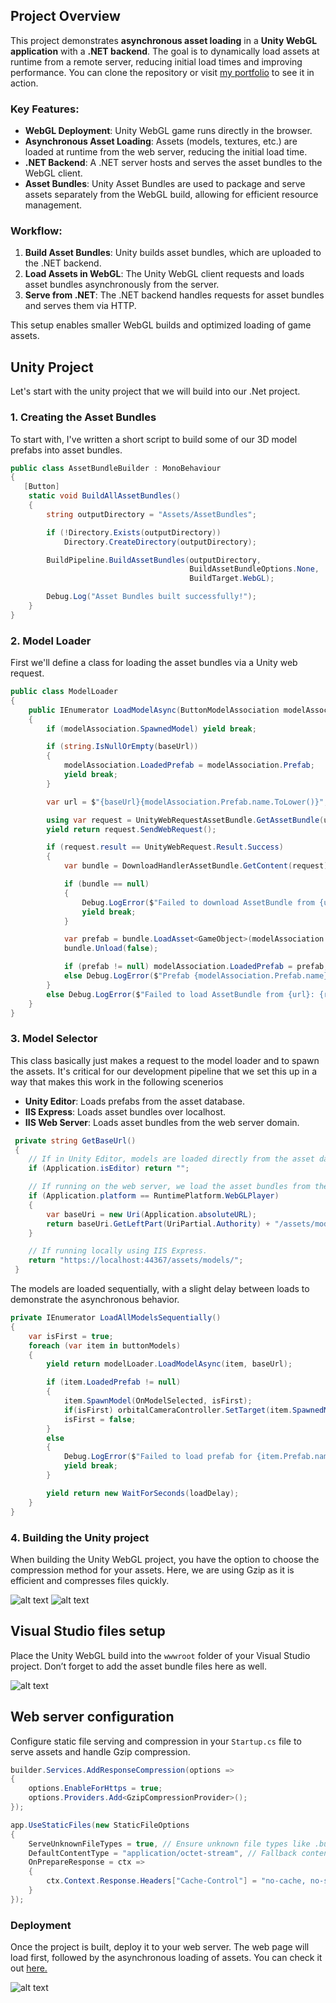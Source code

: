 ## Project Overview

This project demonstrates **asynchronous asset loading** in a **Unity WebGL application** with a **.NET backend**. The goal is to dynamically load assets at runtime from a remote server, reducing initial load times and improving performance. You can clone the repository or visit [my portfolio](http://www.brianhoglundportfolio.com/) to see it in action.

### Key Features:
- **WebGL Deployment**: Unity WebGL game runs directly in the browser.
- **Asynchronous Asset Loading**: Assets (models, textures, etc.) are loaded at runtime from the web server, reducing the initial load time.
- **.NET Backend**: A .NET server hosts and serves the asset bundles to the WebGL client.
- **Asset Bundles**: Unity Asset Bundles are used to package and serve assets separately from the WebGL build, allowing for efficient resource management.

### Workflow:
1. **Build Asset Bundles**: Unity builds asset bundles, which are uploaded to the .NET backend.
2. **Load Assets in WebGL**: The Unity WebGL client requests and loads asset bundles asynchronously from the server.
3. **Serve from .NET**: The .NET backend handles requests for asset bundles and serves them via HTTP.

This setup enables smaller WebGL builds and optimized loading of game assets.


## Unity Project
Let's start with the unity project that we will build into our .Net project. 

### 1. Creating the Asset Bundles
To start with, I've written a short script to build some of our 3D model prefabs into asset bundles.
```csharp
public class AssetBundleBuilder : MonoBehaviour
{
   [Button]
    static void BuildAllAssetBundles()
    {
        string outputDirectory = "Assets/AssetBundles";

        if (!Directory.Exists(outputDirectory))
            Directory.CreateDirectory(outputDirectory);

        BuildPipeline.BuildAssetBundles(outputDirectory, 
                                        BuildAssetBundleOptions.None, 
                                        BuildTarget.WebGL);

        Debug.Log("Asset Bundles built successfully!");
    }
}
```

### 2. Model Loader
First we'll define a class for loading the asset bundles via a Unity web request. 
```csharp
public class ModelLoader
{
    public IEnumerator LoadModelAsync(ButtonModelAssociation modelAssociation, string baseUrl)
    {
        if (modelAssociation.SpawnedModel) yield break;

        if (string.IsNullOrEmpty(baseUrl))
        {
            modelAssociation.LoadedPrefab = modelAssociation.Prefab;
            yield break;
        }

        var url = $"{baseUrl}{modelAssociation.Prefab.name.ToLower()}";

        using var request = UnityWebRequestAssetBundle.GetAssetBundle(url);
        yield return request.SendWebRequest();

        if (request.result == UnityWebRequest.Result.Success)
        {
            var bundle = DownloadHandlerAssetBundle.GetContent(request);

            if (bundle == null)
            {
                Debug.LogError($"Failed to download AssetBundle from {url}: Bundle is null");
                yield break;
            }

            var prefab = bundle.LoadAsset<GameObject>(modelAssociation.Prefab.name);
            bundle.Unload(false);

            if (prefab != null) modelAssociation.LoadedPrefab = prefab;
            else Debug.LogError($"Prefab {modelAssociation.Prefab.name} not found in AssetBundle {url}");
        }
        else Debug.LogError($"Failed to load AssetBundle from {url}: {request.error}");
    }
}
```

### 3. Model Selector
This class basically just makes a request to the model loader and to spawn the assets. It's critical for our development pipeline that we set this up in a way that makes this work in the following scenerios

- **Unity Editor**: Loads prefabs from the asset database.
- **IIS Express**: Loads asset bundles over localhost.
- **IIS Web Server**: Loads asset bundles from the web server domain.
```csharp
 private string GetBaseUrl()
 {
    // If in Unity Editor, models are loaded directly from the asset database
    if (Application.isEditor) return "";

    // If running on the web server, we load the asset bundles from the server domain.
    if (Application.platform == RuntimePlatform.WebGLPlayer)
    {
        var baseUri = new Uri(Application.absoluteURL);
        return baseUri.GetLeftPart(UriPartial.Authority) + "/assets/models/";
    }

    // If running locally using IIS Express.
    return "https://localhost:44367/assets/models/";
 }
```

The models are loaded sequentially, with a slight delay between loads to demonstrate the asynchronous behavior. 

```csharp
private IEnumerator LoadAllModelsSequentially()
{
    var isFirst = true;
    foreach (var item in buttonModels)
    {
        yield return modelLoader.LoadModelAsync(item, baseUrl);

        if (item.LoadedPrefab != null)
        {
            item.SpawnModel(OnModelSelected, isFirst);
            if(isFirst) orbitalCameraController.SetTarget(item.SpawnedModel);
            isFirst = false;
        }
        else
        {
            Debug.LogError($"Failed to load prefab for {item.Prefab.name}. Check logs for ModelLoader errors.");
            yield break;
        }

        yield return new WaitForSeconds(loadDelay);
    }
}
```

### 4. Building the Unity project

When building the Unity WebGL project, you have the option to choose the compression method for your assets. Here, we are using Gzip as it is efficient and compresses files quickly.

![alt text](WebGLBuildSettings-1.PNG) ![alt text](UnityBuildFiles-1.PNG)

## Visual Studio files setup
Place the Unity WebGL build into the `wwwroot` folder of your Visual Studio project. Don’t forget to add the asset bundle files here as well.

![alt text](FilesStuff-1.PNG)

## Web server configuration
Configure static file serving and compression in your `Startup.cs` file to serve assets and handle Gzip compression.

```csharp
builder.Services.AddResponseCompression(options =>
{
    options.EnableForHttps = true;
    options.Providers.Add<GzipCompressionProvider>();
});
```
```csharp
app.UseStaticFiles(new StaticFileOptions
{
    ServeUnknownFileTypes = true, // Ensure unknown file types like .bundle are served
    DefaultContentType = "application/octet-stream", // Fallback content type
    OnPrepareResponse = ctx =>
    {
        ctx.Context.Response.Headers["Cache-Control"] = "no-cache, no-store";
    }
});
```

### Deployment
Once the project is built, deploy it to your web server. The web page will load first, followed by the asynchronous loading of assets. You can check it out [here.](http://www.brianhoglundportfolio.com/)

![alt text](Capture-1.PNG)
